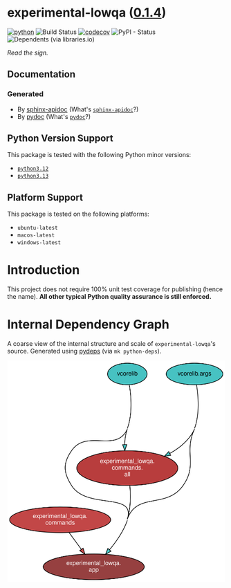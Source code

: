 <!--
    =====================================
    generator=datazen
    version=3.1.4
    hash=82c7ff5f1198788a93c3f711bb428740
    =====================================
-->

# experimental-lowqa ([0.1.4](https://pypi.org/project/experimental-lowqa/))

[![python](https://img.shields.io/pypi/pyversions/experimental-lowqa.svg)](https://pypi.org/project/experimental-lowqa/)
![Build Status](https://github.com/vkottler/experimental-lowqa/workflows/Python%20Package/badge.svg)
[![codecov](https://codecov.io/gh/vkottler/experimental-lowqa/branch/master/graphs/badge.svg?branch=master)](https://codecov.io/github/vkottler/experimental-lowqa)
![PyPI - Status](https://img.shields.io/pypi/status/experimental-lowqa)
![Dependents (via libraries.io)](https://img.shields.io/librariesio/dependents/pypi/experimental-lowqa)

*Read the sign.*

## Documentation

### Generated

* By [sphinx-apidoc](https://vkottler.github.io/python/sphinx/experimental-lowqa)
(What's [`sphinx-apidoc`](https://www.sphinx-doc.org/en/master/man/sphinx-apidoc.html)?)
* By [pydoc](https://vkottler.github.io/python/pydoc/experimental_lowqa.html)
(What's [`pydoc`](https://docs.python.org/3/library/pydoc.html)?)

## Python Version Support

This package is tested with the following Python minor versions:

* [`python3.12`](https://docs.python.org/3.12/)
* [`python3.13`](https://docs.python.org/3.13/)

## Platform Support

This package is tested on the following platforms:

* `ubuntu-latest`
* `macos-latest`
* `windows-latest`

# Introduction

This project does not require 100% unit test coverage for publishing (hence
the name). **All other typical Python quality assurance is still enforced.**

# Internal Dependency Graph

A coarse view of the internal structure and scale of
`experimental-lowqa`'s source.
Generated using [pydeps](https://github.com/thebjorn/pydeps) (via
`mk python-deps`).

![experimental-lowqa's Dependency Graph](im/pydeps.svg)
